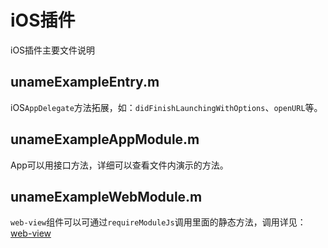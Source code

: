 # iOS插件


iOS插件主要文件说明

## unameExampleEntry.m
  
iOS`AppDelegate`方法拓展，如：`didFinishLaunchingWithOptions`、`openURL`等。

## unameExampleAppModule.m

App可以用接口方法，详细可以查看文件内演示的方法。

## unameExampleWebModule.m

`web-view`组件可以可通过`requireModuleJs`调用里面的静态方法，调用详见：[web-view](../../component/web-view.html)